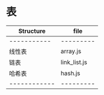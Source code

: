 # 表

| Structure | file    |
|-----------|---------|
|-----------|---------|
|线性表|array.js|
|链表|link_list.js|
|哈希表|hash.js|
|------------|---------|
